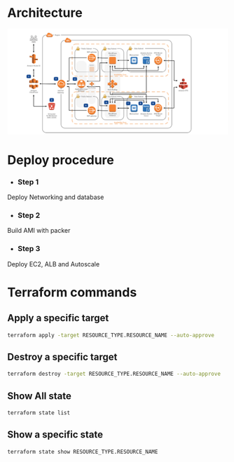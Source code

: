 # Architecture 
!["architect"](./images/wordpress-on-aws.png)

# Deploy procedure
* ### Step 1
Deploy Networking and database 

* ### Step 2
Build AMI with packer

* ### Step 3
Deploy EC2, ALB and Autoscale 

# Terraform commands
## Apply a specific target 

```bash
terraform apply -target RESOURCE_TYPE.RESOURCE_NAME --auto-approve
```

## Destroy a specific target 

```bash
terraform destroy -target RESOURCE_TYPE.RESOURCE_NAME --auto-approve
```

## Show All state 

```bash
terraform state list
```

## Show a specific state

```bash
terraform state show RESOURCE_TYPE.RESOURCE_NAME
```

